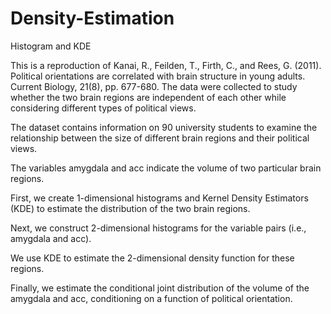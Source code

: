 # Density-Estimation
Histogram and KDE

This is a reproduction of Kanai, R., Feilden, T., Firth, C., and Rees, G. (2011). Political orientations are correlated with brain structure in young adults. Current Biology, 21(8), pp. 677-680. The data were collected to study whether the two brain regions are independent of each other while considering different types of political views.

The dataset contains information on 90 university students to examine the relationship between the size of different brain regions and their political views.

The variables amygdala and acc indicate the volume of two particular brain regions.

First, we create 1-dimensional histograms and Kernel Density Estimators (KDE) to estimate the distribution of the two brain regions.

Next, we construct 2-dimensional histograms for the variable pairs (i.e., amygdala and acc).

We use KDE to estimate the 2-dimensional density function for these regions.

Finally, we estimate the conditional joint distribution of the volume of the amygdala and acc, conditioning on a function of political orientation.
